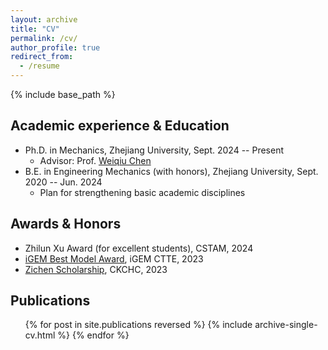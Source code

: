 ```yaml
---
layout: archive
title: "CV"
permalink: /cv/
author_profile: true
redirect_from:
  - /resume
---
```

{% include base_path %}


## Academic experience & Education
* Ph.D. in Mechanics, Zhejiang University, Sept. 2024 -- Present
  * Advisor: Prof. [Weiqiu Chen](https://person.zju.edu.cn/GB?fulltext=%E9%99%88%E4%BC%9F%E7%90%83)
* B.E. in Engineering Mechanics (with honors), Zhejiang University, Sept. 2020 -- Jun. 2024
  * Plan for strengthening basic academic disciplines

<!--Work experience
======
* Spring 2024: Academic Pages Collaborator
  * GitHub University
  * Duties includes: Updates and improvements to template
  * Supervisor: The Users

* Fall 2015: Research Assistant
  * GitHub University
  * Duties included: Merging pull requests
  * Supervisor: Professor Hub

* Summer 2015: Research Assistant
  * GitHub University
  * Duties included: Tagging issues
  * Supervisor: Professor Git
-->

## Awards & Honors
* Zhilun Xu Award (for excellent students), CSTAM, 2024
* [iGEM Best Model Award](https://2023.igem.wiki/zju-china/model), iGEM CTTE, 2023
* [Zichen Scholarship](https://www.sohu.com/a/747012275_121124334), CKCHC, 2023

## Publications
  <ul>{% for post in site.publications reversed %}
    {% include archive-single-cv.html %}
  {% endfor %}</ul>
  
<!-- Talks
======
  <ul>{% for post in site.talks reversed %}
    {% include archive-single-talk-cv.html  %}
  {% endfor %}</ul>
  
Teaching
======
  <ul>{% for post in site.teaching reversed %}
    {% include archive-single-cv.html %}
  {% endfor %}</ul>
  -->
